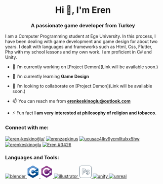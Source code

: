 <h1 align="center">Hi 👋, I'm Eren</h1>
<h3 align="center">A passionate game developer from Turkey</h3>
<a align="center">I am a Computer Programming student at Ege University. In this process, I have been dealing with game development and game design for about two years. I dealt with languages and frameworks such as Html, Css, Flutter, Php with my school lessons and my own work. I am proficient in C# and Unity.<a>

- 🔭 I’m currently working on [Project Demon](Link will be available soon.)

- 🌱 I’m currently learning **Game Design**

- 👯 I’m looking to collaborate on [Project Demon](Link will be available soon.)

- 📫 You can reach me from **erenkeskinoglu@outlook.com**

- ⚡ Fun fact **I am very interested at philosophy of religion and tobacco.**

<h3 align="left">Connect with me:</h3>
<p align="left">
<a href="https://linkedin.com/in/eren-keskinoğlu/" target="blank"><img align="center" src="https://raw.githubusercontent.com/rahuldkjain/github-profile-readme-generator/master/src/images/icons/Social/linked-in-alt.svg" alt="eren-keskinoğlu/" height="30" width="40" /></a>
<a href="https://instagram.com/erenzapkinus" target="blank"><img align="center" src="https://raw.githubusercontent.com/rahuldkjain/github-profile-readme-generator/master/src/images/icons/Social/instagram.svg" alt="erenzapkinus" height="30" width="40" /></a>
<a href="https://www.youtube.com/c/ucusac4lkv9ycmlltulxx5hw" target="blank"><img align="center" src="https://raw.githubusercontent.com/rahuldkjain/github-profile-readme-generator/master/src/images/icons/Social/youtube.svg" alt="ucusac4lkv9ycmlltulxx5hw" height="30" width="40" /></a>
<a href="https://www.hackerrank.com/erenkeskinoglu" target="blank"><img align="center" src="https://raw.githubusercontent.com/rahuldkjain/github-profile-readme-generator/master/src/images/icons/Social/hackerrank.svg" alt="erenkeskinoglu" height="30" width="40" /></a>
<a href="https://discord.gg/Eren.#3426" target="blank"><img align="center" src="https://raw.githubusercontent.com/rahuldkjain/github-profile-readme-generator/master/src/images/icons/Social/discord.svg" alt="Eren.#3426" height="30" width="40" /></a>
</p>

<h3 align="left">Languages and Tools:</h3>
<p align="left"> <a href="https://www.blender.org/" target="_blank" rel="noreferrer"> <img src="https://download.blender.org/branding/community/blender_community_badge_white.svg" alt="blender" width="40" height="40"/> </a> <a href="https://www.w3schools.com/cpp/" target="_blank" rel="noreferrer"> <img src="https://raw.githubusercontent.com/devicons/devicon/master/icons/cplusplus/cplusplus-original.svg" alt="cplusplus" width="40" height="40"/> </a> <a href="https://www.w3schools.com/cs/" target="_blank" rel="noreferrer"> <img src="https://raw.githubusercontent.com/devicons/devicon/master/icons/csharp/csharp-original.svg" alt="csharp" width="40" height="40"/> </a> <a href="https://www.adobe.com/in/products/illustrator.html" target="_blank" rel="noreferrer"> <img src="https://www.vectorlogo.zone/logos/adobe_illustrator/adobe_illustrator-icon.svg" alt="illustrator" width="40" height="40"/> </a> <a href="https://www.photoshop.com/en" target="_blank" rel="noreferrer"> <img src="https://raw.githubusercontent.com/devicons/devicon/master/icons/photoshop/photoshop-line.svg" alt="photoshop" width="40" height="40"/> </a> <a href="https://unity.com/" target="_blank" rel="noreferrer"> <img src="https://www.vectorlogo.zone/logos/unity3d/unity3d-icon.svg" alt="unity" width="40" height="40"/> </a> <a href="https://unrealengine.com/" target="_blank" rel="noreferrer"> <img src="https://raw.githubusercontent.com/kenangundogan/fontisto/036b7eca71aab1bef8e6a0518f7329f13ed62f6b/icons/svg/brand/unreal-engine.svg" alt="unreal" width="40" height="40"/> </a> </p>
